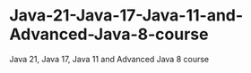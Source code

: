 # Java-21-Java-17-Java-11-and-Advanced-Java-8-course
Java 21, Java 17, Java 11 and Advanced Java 8 course
